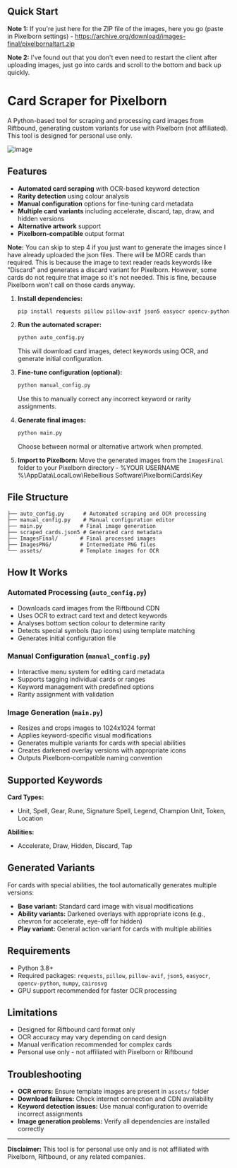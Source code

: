 ## Quick Start

**Note 1:** If you're just here for the ZIP file of the images, here you go (paste in Pixelborn settings) - https://archive.org/download/images-final/pixelbornaltart.zip

**Note 2:** I've found out that you don't even need to restart the client after uploading images, just go into cards and scroll to the bottom and back up quickly. 

# Card Scraper for Pixelborn

A Python-based tool for scraping and processing card images from Riftbound, generating custom variants for use with Pixelborn (not affiliated). This tool is designed for personal use only.

![image](https://github.com/user-attachments/assets/17964dbf-8504-4428-a0f3-37e89dfe8c86)

## Features

- **Automated card scraping** with OCR-based keyword detection
- **Rarity detection** using colour analysis
- **Manual configuration** options for fine-tuning card metadata
- **Multiple card variants** including accelerate, discard, tap, draw, and hidden versions
- **Alternative artwork** support
- **Pixelborn-compatible** output format

**Note:** You can skip to step 4 if you just want to generate the images since I have already uploaded the json files. There will be MORE cards than required. This is because the image to text reader reads keywords like "Discard" and generates a discard variant for Pixelborn. However, some cards do not require that image so it's not needed. This is fine, because Pixelborn won't call on those cards anyway.

1. **Install dependencies:**
   ```bash
   pip install requests pillow pillow-avif json5 easyocr opencv-python numpy cairosvg
   ```

2. **Run the automated scraper:**
   ```bash
   python auto_config.py
   ```
   This will download card images, detect keywords using OCR, and generate initial configuration.

3. **Fine-tune configuration (optional):**
   ```bash
   python manual_config.py
   ```
   Use this to manually correct any incorrect keyword or rarity assignments.

4. **Generate final images:**
   ```bash
   python main.py
   ```
   Choose between normal or alternative artwork when prompted.

5. **Import to Pixelborn:**
   Move the generated images from the `ImagesFinal` folder to your Pixelborn directory - %YOUR USERNAME %\AppData\LocalLow\Rebellious Software\Pixelborn\Cards\Key

## File Structure

```
├── auto_config.py      # Automated scraping and OCR processing
├── manual_config.py    # Manual configuration editor
├── main.py            # Final image generation
├── scraped_cards.json5 # Generated card metadata
├── ImagesFinal/       # Final processed images
├── ImagesPNG/         # Intermediate PNG files
└── assets/            # Template images for OCR
```

## How It Works

### Automated Processing (`auto_config.py`)
- Downloads card images from the Riftbound CDN
- Uses OCR to extract card text and detect keywords
- Analyses bottom section colour to determine rarity
- Detects special symbols (tap icons) using template matching
- Generates initial configuration file

### Manual Configuration (`manual_config.py`)
- Interactive menu system for editing card metadata
- Supports tagging individual cards or ranges
- Keyword management with predefined options
- Rarity assignment with validation

### Image Generation (`main.py`)
- Resizes and crops images to 1024x1024 format
- Applies keyword-specific visual modifications
- Generates multiple variants for cards with special abilities
- Creates darkened overlay versions with appropriate icons
- Outputs Pixelborn-compatible naming convention

## Supported Keywords

**Card Types:**
- Unit, Spell, Gear, Rune, Signature Spell, Legend, Champion Unit, Token, Location

**Abilities:**
- Accelerate, Draw, Hidden, Discard, Tap

## Generated Variants

For cards with special abilities, the tool automatically generates multiple versions:
- **Base variant:** Standard card image with visual modifications
- **Ability variants:** Darkened overlays with appropriate icons (e.g., chevron for accelerate, eye-off for hidden)
- **Play variant:** General action variant for cards with multiple abilities

## Requirements

- Python 3.8+
- Required packages: `requests`, `pillow`, `pillow-avif`, `json5`, `easyocr`, `opencv-python`, `numpy`, `cairosvg`
- GPU support recommended for faster OCR processing

## Limitations

- Designed for Riftbound card format only
- OCR accuracy may vary depending on card design
- Manual verification recommended for complex cards
- Personal use only - not affiliated with Pixelborn or Riftbound

## Troubleshooting

- **OCR errors:** Ensure template images are present in `assets/` folder
- **Download failures:** Check internet connection and CDN availability  
- **Keyword detection issues:** Use manual configuration to override incorrect assignments
- **Image generation problems:** Verify all dependencies are installed correctly

---

**Disclaimer:** This tool is for personal use only and is not affiliated with Pixelborn, Riftbound, or any related companies.
